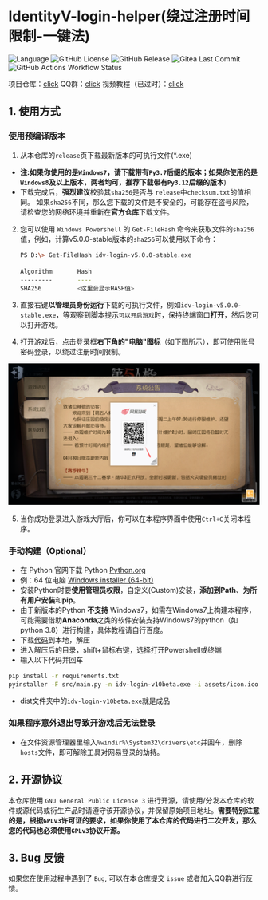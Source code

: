 # IdentityV-login-helper(绕过注册时间限制-一键法)
![Language](https://img.shields.io/badge/language-python-blue.svg)
![GitHub License](https://img.shields.io/github/license/Alexander-Porter/idv-login)
![GitHub Release](https://img.shields.io/github/v/release/Alexander-Porter/idv-login)
![Gitea Last Commit](https://img.shields.io/github/commits-since/Alexander-Porter/idv-login/latest)
![GitHub Actions Workflow Status](https://img.shields.io/github/actions/workflow/status/Alexander-Porter/idv-login/build-stable.yaml)


项目仓库：[click](https://github.com/Alexander-Porter/idv-login)
QQ群：[click](https://www.bilibili.com/opus/920131433914171416)
视频教程（已过时）：[click](https://www.bilibili.com/video/BV1qM4m1Q7i8)

## 1. 使用方式
### 使用预编译版本
1. 从本仓库的``release``页下载最新版本的可执行文件(*.exe)
- **注:如果你使用的是`Windows7`，请下载带有`Py3.7`后缀的版本；如果你使用的是`Windows8`及以上版本，两者均可，推荐下载带有`Py3.12`后缀的版本**)
- 下载完成后，**强烈建议**校验其``sha256``是否与 ``release``中``checksum.txt``的值相同。
    如果``sha256``不同，那么您下载的文件是不安全的，可能存在盗号风险，请检查您的网络环境并重新在**官方仓库**下载文件。
2. 您可以使用 ``Windows Powershell`` 的 ``Get-FileHash`` 命令来获取文件的``sha256``值，例如，计算v5.0.0-stable版本的`sha256`可以使用以下命令：
    ```bash
    PS D:\> Get-FileHash idv-login-v5.0.0-stable.exe

    Algorithm       Hash
    ---------       ----
    SHA256          <这里会显示HASH值>
    ```
3. 直接右键**以管理员身份运行**下载的可执行文件，例如``idv-login-v5.0.0-stable.exe``，等观察到脚本提示``可以开启游戏``时，保持终端窗口**打开**，然后您可以打开游戏。    
    
4. 打开游戏后，点击登录框**右下角的"电脑"图标**（如下图所示），即可使用账号密码登录，以绕过注册时间限制。

![图1](assets/image1.png)

5. 当你成功登录进入游戏大厅后，你可以在本程序界面中使用``Ctrl+C``关闭本程序。

### 手动构建（Optional）

* 在 Python 官网下载 Python [Python.org](https://www.python.org/downloads/release/python-3123/)
* 例：64 位电脑 [Windows installer (64-bit)](https://www.python.org/ftp/python/3.12.3/python-3.12.3-amd64.exe)
* 安装Python时要**使用管理员权限**，自定义(Custom)安装，**添加到Path**、**为所有用户安装**和**pip**。
* 由于新版本的Python **不支持** Windows7，如需在Windows7上构建本程序，可能需要借助**Anaconda**之类的软件安装支持Windows7的python（如 python 3.8）进行构建，具体教程请自行百度。
* 下载[代码](https://github.com/Alexander-Porter/idv-login/archive/refs/heads/one-key.zip)到本地，解压
* 进入解压后的目录，shift+鼠标右键，选择打开Powershell或终端
* 输入以下代码并回车
```bash
pip install -r requirements.txt
pyinstaller -F src/main.py -n idv-login-v10beta.exe -i assets/icon.ico --version-file assets/version.txt --uac-admin
```
* dist文件夹中的`idv-login-v10beta.exe`就是成品

### 如果程序意外退出导致开游戏后无法登录
* 在文件资源管理器里输入`%windir%\System32\drivers\etc`并回车，删除`hosts`文件，即可解除工具对网易登录的劫持。
## 2. 开源协议
本仓库使用 ``GNU General Public License 3`` 进行开源，请使用/分发本仓库的软件或源代码或衍生产品时请遵守该开源协议，并保留原始项目地址。**需要特别注意的是，根据``GPLv3``许可证的要求，如果你使用了本仓库的代码进行二次开发，那么您的代码也必须使用`GPLv3`协议开源。**

## 3. Bug 反馈
如果您在使用过程中遇到了 ``Bug``, 可以在本仓库提交 `issue` 或者加入QQ群进行反馈。